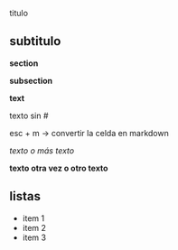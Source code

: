 
titulo

## subtitulo

**section**

**subsection**

**text**

texto sin #

esc + m -> convertir la celda en markdown

*texto o más texto*

**texto otra vez o otro texto**

## listas

- item 1
- item 2
- item 3
